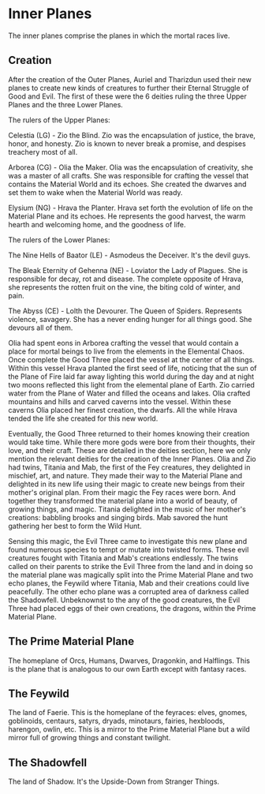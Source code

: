 # Inner Planes

The inner planes comprise the planes in which the mortal races live. 

## Creation 

After the creation of the Outer Planes, Auriel and Tharizdun used their new planes to create new kinds of creatures to further their Eternal Struggle of Good and Evil. The first of these were the 6 deities ruling the three Upper Planes and the three Lower Planes. 

The rulers of the Upper Planes:

Celestia (LG) - Zio the Blind. Zio was the encapsulation of justice, the brave, honor, and honesty. Zio is known to never break a promise, and despises treachery most of all. 

Arborea (CG) - Olia the Maker. Olia was the encapsulation of creativity, she was a master of all crafts. She was responsible for crafting the vessel that contains the Material World and its echoes. She created the dwarves and set them to wake when the Material World was ready. 

Elysium (NG) - Hrava the Planter. Hrava set forth the evolution of life on the Material Plane and its echoes. He represents the good harvest, the warm hearth and welcoming home, and the goodness of life.


The rulers of the Lower Planes:

The Nine Hells of Baator (LE) - Asmodeus the Deceiver. It's the devil guys. 

The Bleak Eternity of Gehenna (NE) - Loviator the Lady of Plagues. She is responsible for decay, rot and disease. The complete opposite of Hrava, she represents the rotten fruit on the vine, the biting cold of winter, and pain. 

The Abyss (CE) - Lolth the Devourer. The Queen of Spiders. Represents violence, savagery. She has a never ending hunger for all things good. She devours all of them.

Olia had spent eons in Arborea crafting the vessel that would contain a place for mortal beings to live from the elements in the Elemental Chaos. Once complete the Good Three placed the vessel at the center of all things. Within this vessel Hrava planted the first seed of life, noticing that the sun of the Plane of Fire laid far away lighting this world during the day and at night two moons reflected this light from the elemental plane of Earth. Zio carried water from the Plane of Water and filled the oceans and lakes. Olia crafted mountains and hills and carved caverns into the vessel. Within these caverns Olia placed her finest creation, the dwarfs. All the while Hrava tended the life she created for this new world. 

Eventually, the Good Three returned to their homes knowing their creation would take time. While there more gods were bore from their thoughts, their love, and their craft. These are detailed in the deities section, here we only mention the relevant deities for the creation of the Inner Planes. Olia and Zio had twins, Titania and Mab, the first of the Fey creatures, they delighted in mischief, art, and nature. They made their way to the Material Plane and delighted in its new life using their magic to create new beings from their mother's original plan. From their magic the Fey races were born. And together they transformed the material plane into a world of beauty, of growing things, and magic. Titania delighted in the music of her mother's creations: babbling brooks and singing birds. Mab savored the hunt gathering her best to form the Wild Hunt. 

Sensing this magic, the Evil Three came to investigate this new plane and found numerous species to tempt or mutate into twisted forms. These evil creatures fought with Titania and Mab's creations endlessly. The twins called on their parents to strike the Evil Three from the land and in doing so the material plane was magically split into the Prime Material Plane and two echo planes, the Feywild where Titania, Mab and their creations could live peacefully. The other echo plane was a corrupted area of darkness called the Shadowfell. Unbeknownst to the any of the good creatures, the Evil Three had placed eggs of their own creations, the dragons, within the Prime Material Plane. 

## The Prime Material Plane

The homeplane of Orcs, Humans, Dwarves, Dragonkin, and Halflings. This is the plane that is analogous to our own Earth except with fantasy races.

## The Feywild

The land of Faerie. This is the homeplane of the feyraces: elves, gnomes, goblinoids, centaurs, satyrs, dryads, minotaurs, fairies, hexbloods, harengon, owlin, etc. This is a mirror to the Prime Material Plane but a wild mirror full of growing things and constant twilight.

## The Shadowfell

The land of Shadow. It's the Upside-Down from Stranger Things. 

